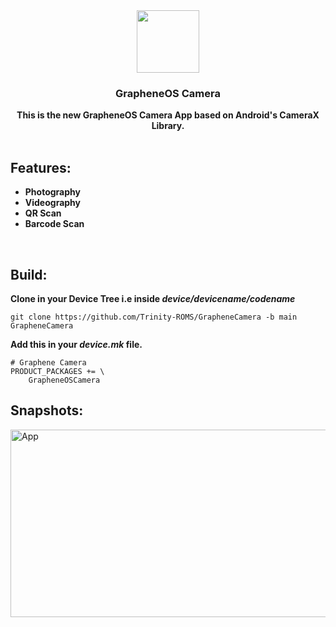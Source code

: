 <div align ="center">
<img src="https://raw.githubusercontent.com/bishwofic/GrapheneCamera/main/res/Icon.png" width="100"/>
<h3>GrapheneOS Camera</h3>
<b>This is the new GrapheneOS Camera App based on Android's CameraX Library.
</div><br>
<h2>Features:</h2>
    
- Photography
- Videography
- QR Scan
- Barcode Scan

</b><br>
<h2>Build:</h2>
<b>Clone in your Device Tree i.e inside <i>device/devicename/codename</i></b>

```
git clone https://github.com/Trinity-ROMS/GrapheneCamera -b main GrapheneCamera
```

<b>Add this in your <i>device.mk</i> file.</b>

```
# Graphene Camera
PRODUCT_PACKAGES += \
    GrapheneOSCamera
```
    
<h2>Snapshots:</h2>
<img src="https://raw.githubusercontent.com/bishwofic/GrapheneCamera/main/res/Preview.png" alt="App" width="600" height="300" />
<br>

